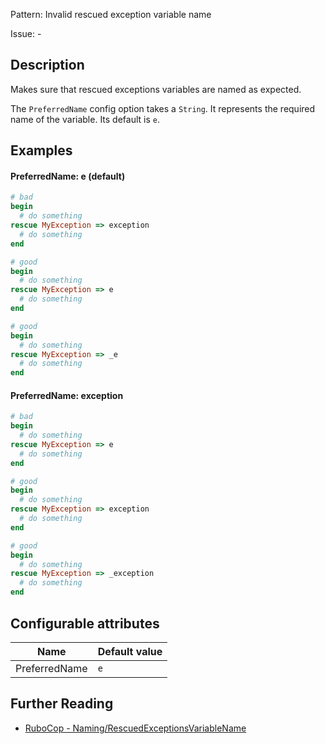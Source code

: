 Pattern: Invalid rescued exception variable name

Issue: -

## Description

Makes sure that rescued exceptions variables are named as expected.

The `PreferredName` config option takes a `String`. It represents the required name of the variable. Its default is `e`.

## Examples

#### PreferredName: e (default)

```ruby
# bad
begin
  # do something
rescue MyException => exception
  # do something
end

# good
begin
  # do something
rescue MyException => e
  # do something
end

# good
begin
  # do something
rescue MyException => _e
  # do something
end
```
#### PreferredName: exception

```ruby
# bad
begin
  # do something
rescue MyException => e
  # do something
end

# good
begin
  # do something
rescue MyException => exception
  # do something
end

# good
begin
  # do something
rescue MyException => _exception
  # do something
end
```

## Configurable attributes

Name | Default value
--- | ---
PreferredName | `e`

## Further Reading

* [RuboCop - Naming/RescuedExceptionsVariableName](https://docs.rubocop.org/rubocop/cops_naming.html#namingrescuedexceptionsvariablename)

